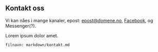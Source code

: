 ## Kontakt oss

Vi kan nåes i mange kanaler, epost: epost@domene.no, [Facebook](https://www.facebook.com/|Faceboook), og Messenger(?).

Lorem ipsum dolor amet.

`filnavn: markdown/kontakt.md`
